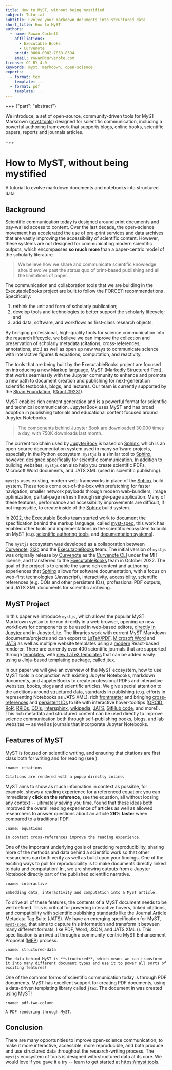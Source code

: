 ```yaml
---
title: How to MyST, without being mystified
subject: Tutorial
subtitle: Evolve your markdown documents into structured data
short_title: How to MyST
authors:
  - name: Rowan Cockett
    affiliations:
      - Executable Books
      - Curvenote
    orcid: 0000-0002-7859-8394
    email: rowan@curvenote.com
license: CC-BY-4.0
keywords: myst, markdown, open-science
exports:
  - format: tex
    template: ..
  - format: pdf
    template: ..
---
```


+++ {"part": "abstract"}

We introduce, a set of open-source, community-driven tools for MyST Markdown ([myst.tools](https://myst.tools)) designed for scientific communication, including a powerful authoring framework that supports blogs, online books, scientific papers, reports and journals articles.

+++

# How to MyST, without being mystified

A tutorial to evolve markdown documents and notebooks into structured data

## Background

Scientific communication today is designed around print documents and pay-walled access to content. Over the last decade, the open-science movement has accelerated the use of pre-print services and data archives that are vastly improving the accessibility of scientific content. However, these systems are not designed for communicating modern scientific outputs, which encompasses **so much more** than a paper-centric model of the scholarly literature.

> We believe how we share and communicate scientific knowledge should evolve past the status quo of print-based publishing and all the limitations of paper.

The communication and collaboration tools that we are building in the ExecutableBooks project are built to follow the FORCE11 recommendations [](doi:10.4230/DAGMAN.1.1.41). Specifically:

1. rethink the unit and form of scholarly publication;
2. develop tools and technologies to better support the scholarly lifecycle; and
3. add data, software, and workflows as first-class research objects.

By bringing professional, high-quality tools for science communication into the research lifecycle, we believe we can improve the collection and preservation of scholarly metadata (citations, cross-references, annotations, etc.) as well as open up new ways to communicate science with interactive figures & equations, computation, and reactivity.

The tools that are being built by the ExecutableBooks project are focused on introducing a new Markup language, MyST (Markedly Structured Text), that works seamlessly with the Jupyter community to enhance and promote a new path to document creation and publishing for next-generation scientific textbooks, blogs, and lectures. Our team is currently supported by the [Sloan Foundation](https://sloan.org), ([Grant #9231](https://sloan.org/grant-detail/9231)).

MyST enables rich content generation and is a powerful format for scientific and technical communication. JupyterBook uses MyST and has broad adoption in publishing tutorials and educational content focused around Jupyter Notebooks.

> The components behind Jupyter Book are downloaded 30,000 times a day, with 750K downloads last month.

The current toolchain used by [JupyterBook] is based on [Sphinx], which is an open-source documentation system used in many software projects, especially in the Python ecosystem. `mystjs` is a similar tool to [Sphinx], however, designed specifically for scientific communication. In addition to building websites, `mystjs` can also help you create scientific PDFs, Microsoft Word documents, and JATS XML (used in scientific publishing).

`mystjs` uses existing, modern web-frameworks in place of the [Sphinx] build system. These tools come out-of-the-box with prefetching for faster navigation, smaller network payloads through modern web-bundlers, image optimization, partial-page refresh through single-page application. Many of these features, performance and accessibility improvements are difficult, if not impossible, to create inside of the [Sphinx] build system.

In 2022, the Executable Books team started work to document the specification behind the markup language, called [myst-spec](https://github.com/executablebooks/myst-spec), this work has enabled other tools and implementations in the scientific ecosystem to build on MyST (e.g. [scientific authoring tools](https://curvenote.com/for/writing), and [documentation systems](https://blog.readthedocs.com/jupyter-book-read-the-docs/)).

The `mystjs` ecosystem was developed as a collaboration between [Curvenote], [2i2c] and the [ExecutableBooks] team. The initial version of `mystjs` was originally release by [Curvenote] as the [Curvenote CLI](https://curvenote.com/docs/cli) under the MIT license, and transferred to the [ExecutableBooks] team in October 2022. The goal of the project is to enable the same rich content and authoring experiences that [Sphinx] allows for software documentation, with a focus on web-first technologies (Javascript), interactivity, accessibility, scientific references (e.g. DOIs and other persistent IDs), professional PDF outputs, and JATS XML documents for scientific archiving.

## MyST Project

In this paper we introduce `mystjs`, which allows the popular MyST Markdown syntax to be run directly in a web browser, opening up new workflows for components to be used in web-based editors, [directly in Jupyter](https://github.com/executablebooks/jupyterlab-myst) and in JupyterLite. The libraries work with current MyST Markdown documents/projects and can export to [LaTeX/PDF](https://myst.tools/docs/mystjs/creating-pdf-documents), [Microsoft Word](https://myst.tools/docs/mystjs/creating-word-documents) and [JATS](https://myst.tools/docs/mystjs/creating-jats-xml) as well as multiple website templates using a [modern](https://myst.tools/docs/mystjs/accessibility-and-performance) React-based renderer. There are currently over 400 scientific journals that are supported through [templates](https://github.com/myst-templates), with [new LaTeX templates](https://myst.tools/docs/jtex/create-a-latex-template) that can be added easily using a Jinja-based templating package, called [jtex](https://myst.tools/docs/jtex).

In our paper we will give an overview of the MyST ecosystem, how to use MyST tools in conjunction with existing Jupyter Notebooks, markdown documents, and JupyterBooks to create professional PDFs and interactive websites, books, blogs and scientific articles. We give special attention to the additions around structured data, standards in publishing (e.g. efforts in representing Notebooks as JATS XML), rich [frontmatter](https://myst.tools/docs/mystjs/frontmatter) and bringing [cross-references](https://myst.tools/docs/mystjs/cross-references) and [persistent IDs](https://myst.tools/docs/mystjs/external-references) to life with interactive hover-tooltips ([ORCID, RoR](https://myst.tools/docs/mystjs/frontmatter), [RRIDs](https://myst.tools/docs/mystjs/external-references#research-resource-identifiers), [DOIs](https://myst.tools/docs/mystjs/citations), [intersphinx](https://myst.tools/docs/mystjs/external-references#intersphinx), [wikipedia](https://myst.tools/docs/mystjs/external-references#wikipedia-links), [JATS](https://myst.tools/docs/mystjs/typography), [GitHub code](https://myst.tools/docs/mystjs/external-references#github-links), and more!). This rich metadata and structured content can be used directly to improve science communication both through self-publishing books, blogs, and lab websites — as well as journals that incorporate Jupyter Notebooks.

## Features of MyST

MyST is focused on scientific writing, and ensuring that citations are first class both for writing and for reading (see [](#citations)).

```{figure} ./images/citations.png
:name: citations

Citations are rendered with a popup directly inline.
```

MyST aims to show as much information in context as possible, for example, [](#equations) shows a reading experience for a referenced equation: you can immediately **click on the reference**, see the equation, all without loosing any context -- ultimately saving you time. [](doi:10.1145/3411764.3445648) found that these ideas both improved the overall reading experience of articles as well as allowed researchers to answer questions about an article **26% faster** when compared to a traditional PDF!

```{figure} ./images/equations.*
:name: equations

In context cross-references improve the reading experience.
```

One of the important underlying goals of practicing reproducibility, sharing more of the methods and data behind a scientific work so that other researchers can both verify as well as build upon your findings. One of the exciting ways to pull for reproducibility is to make documents directly linked to data and computation! In [](#interactive), we are showing outputs from a Jupyter Notebook directly part of the published scientific narrative.

```{figure} ./images/interactive.*
:name: interactive

Embedding data, interactivity and computation into a MyST article.
```

To drive all of these features, the contents of a MyST document needs to be well defined. This is critical for powering interactive hovers, linked citations, and compatibility with scientific publishing standards like the Journal Article Metadata Tag Suite (JATS). We have an emerging specification for MyST, [`myst-spec`](https://spec.myst.tools), that aims to capture this information and transform it between many different formats, like PDF, Word, JSON, and JATS XML ([](#structured-data)). This specification is arrived at through a community-centric MyST Enhancement Proposal ([MEP](https://compass.executablebooks.org/en/latest/meps.html)) process.

```{figure} ./images/structured-data.*
:name: structured-data

The data behind MyST is **structured**, which means we can transform it into many different document types and use it to power all sorts of exciting features!
```

One of the common forms of scientific communication today is through PDF documents. MyST has excellent support for creating PDF documents, using a data-driven templating library called `jtex`. The document in [](#pdf-two-column) was created using MyST!

```{figure} ./images/pdf-two-column.png
:name: pdf-two-column

A PDF rendering through MyST.
```

## Conclusion

There are many opportunities to improve open-science communication, to make it more interactive, accessible, more reproducible, and both produce and use structured data throughout the research-writing process. The `mystjs` ecosystem of tools is designed with structured data at its core. We would love if you gave it a try -- learn to get started at <https://myst.tools>.

[2i2c]: https://2i2c.org/
[curvenote]: https://curvenote.com
[docutils]: https://docutils.sourceforge.io/
[executablebooks]: https://executablebooks.org/
[jupyterbook]: https://jupyterbook.org/
[jupyterlab-myst]: https://github.com/executablebooks/jupyterlab-myst
[sphinx]: https://www.sphinx-doc.org/
